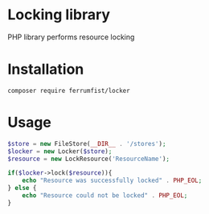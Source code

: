 # Locking library

PHP library performs resource locking

# Installation

```composer
composer require ferrumfist/locker
```

# Usage

```php
$store = new FileStore(__DIR__ . '/stores');
$locker = new Locker($store);
$resource = new LockResource('ResourceName');

if($locker->lock($resource)){
    echo "Resource was successfully locked" . PHP_EOL;
} else {
    echo "Resource could not be locked" . PHP_EOL;
}
```
